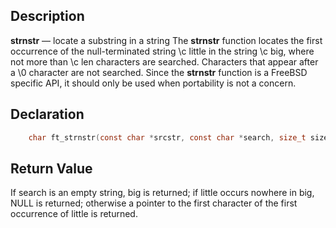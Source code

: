 ## Description
**strnstr** — locate a substring in a string
The **strnstr** function locates the first occurrence of the null-terminated string \c little in the string \c big, where not more than \c len characters are searched. Characters that appear after a \0 character are not searched. Since the **strnstr** function is a FreeBSD specific API, it should only be used when portability is not a concern.

## Declaration
```c
	char ft_strnstr(const char *srcstr, const char *search, size_t size_cmp)
```

## Return Value

If search is an empty string, big is returned; if little occurs nowhere in big, NULL is
returned; otherwise a pointer to the first character of the first occurrence of little is
returned.
